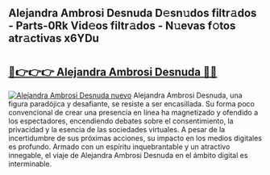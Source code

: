 ## Alejandra Ambrosi Desnuda D𝚎sn𝚞dos filtr𝚊dos - Parts-0Rk Vid𝚎os filtr𝚊dos - N𝚞evas f𝚘tos atr𝚊ctivas x6YDu

# <h2><a href="http://mba6p3.tromn.icu/?c=Alejandra+Ambrosi+Desnuda">🔗👉👉👉 Alejandra Ambrosi Desnuda 🔗🔗</a></h2>

[![Alejandra Ambrosi Desnuda nuevo](https://i.imgur.com/pEAQMta.gif)](http://mba6p3.tromn.icu/?c=Alejandra+Ambrosi+Desnuda)
Alejandra Ambrosi Desnuda, una figura paradójica y desafiante, se resiste a ser encasillada. Su forma poco convencional de crear una presencia en línea ha magnetizado y ofendido a los espectadores, encendiendo debates sobre el consentimiento, la privacidad y la esencia de las sociedades virtuales. A pesar de la incertidumbre de sus próximas acciones, su impacto en los medios digitales es profundo. Armado con un espíritu inquebrantable y un atractivo innegable, el viaje de Alejandra Ambrosi Desnuda en el ámbito digital es interminable.
